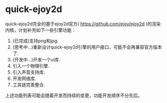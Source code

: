 quick-ejoy2d
============
quick-ejoy2d完全的基于ejoy2d官方( https://github.com/ejoy/ejoy2d )的渲染内核，计划补充如下一些引擎功能：

1. (已完成)支持png和jpg.
2. (思考中...)重新设计quick-ejoy2d引擎的用户接口，可能不会再兼容官方版本了.
3. (开发中...)开发一个ui库.
4. 引入一个物理引擎.
5. 引入声音支持库.
6. 开发网络库.
7. 工具链完善整合.

上述功能列表可能会随着开发而持续的变更，功能开发顺序不分先后。
